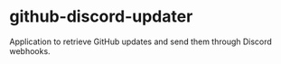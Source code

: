 # github-discord-updater
Application to retrieve GitHub updates and send them through Discord webhooks.
